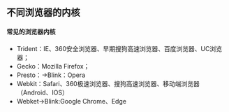 ## 不同浏览器的内核

#### 常见的浏览器内核

- Trident：IE、360安全浏览器、早期搜狗高速浏览器、百度浏览器、UC浏览器；
- Gecko：Mozilla Firefox；
- Presto：->Blink：Opera
- Webkit：Safari、360极速浏览器、搜狗高速浏览器、移动端浏览器（Android、IOS）
- Webket->Blink:Google Chrome、Edge